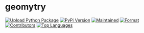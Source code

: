 # geomytry

[![Upload Python Package](https://github.com/mordy-python/geomytry/actions/workflows/python-publish.yml/badge.svg?branch=main)](https://github.com/mordy-python/geomytry/actions/workflows/python-publish.yml)&Tab;[![PyPi Version](https://img.shields.io/pypi/v/geomytry)](https://img.shields.io/pypi/v/geomytry)&Tab;[![Maintained](https://img.shields.io/maintenance/yes/2021)](https://img.shields.io/maintenance/yes/2021)&Tab;[![Format](https://img.shields.io/pypi/format/geomytry)](https://img.shields.io/pypi/format/geomytry)&Tab;[![Contributors](https://img.shields.io/github/contributors/mordy-python/geomytry)](https://img.shields.io/github/contributors/mordy-python/geomytry)&Tab;[![Top Languages](https://img.shields.io/github/languages/top/mordy-python/geomytry)](https://img.shields.io/github/languages/top/mordy-python/geomytry)
